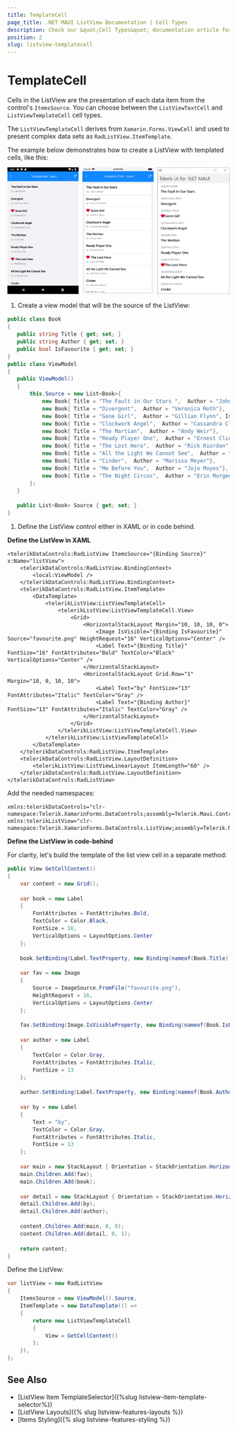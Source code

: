 ```yaml
---
title: TemplateCell
page_title: .NET MAUI ListView Documentation | Cell Types
description: Check our &quot;Cell Types&quot; documentation article for Telerik ListView for .NET MAUI control.
position: 2
slug: listview-templatecell
---
```


# TemplateCell

Cells in the ListView are the presentation of each data item from the control's `ItemsSource`. You can choose between the `ListViewTextCell` and `ListViewTemplateCell` cell types.

The `ListViewTemplateCell` derives from `Xamarin.Forms.ViewCell` and used to present complex data sets as `RadListView.ItemTemplate`.

The example below demonstrates how to create a ListView with templated cells, like this:

![](../images/listview-celltypes-templatecell.png)

1. Create a view model that will be the source of the ListView:

 ```C#
public class Book
{
	public string Title { get; set; }
	public string Author { get; set; }
	public bool IsFavourite { get; set; }
}
public class ViewModel
{
	public ViewModel()
	{
		this.Source = new List<Book>{
			new Book{ Title = "The Fault in Our Stars ",  Author = "John Green"},
			new Book{ Title = "Divergent",  Author = "Veronica Roth"},
			new Book{ Title = "Gone Girl",  Author = "Gillian Flynn", IsFavourite = true},
			new Book{ Title = "Clockwork Angel",  Author = "Cassandra Clare"},
			new Book{ Title = "The Martian",  Author = "Andy Weir"},
			new Book{ Title = "Ready Player One",  Author = "Ernest Cline"},
			new Book{ Title = "The Lost Hero",  Author = "Rick Riordan", IsFavourite = true},
			new Book{ Title = "All the Light We Cannot See",  Author = "Anthony Doerr"},
			new Book{ Title = "Cinder",  Author = "Marissa Meyer"},
			new Book{ Title = "Me Before You",  Author = "Jojo Moyes"},
			new Book{ Title = "The Night Circus",  Author = "Erin Morgenstern"},
		};
	}

	public List<Book> Source { get; set; }
}
 ```

1. Define the ListView control either in XAML or in code behind.

**Define the ListVew in XAML**

```XAML
<telerikDataControls:RadListView ItemsSource="{Binding Source}" x:Name="listView">
	<telerikDataControls:RadListView.BindingContext>
		<local:ViewModel />
	</telerikDataControls:RadListView.BindingContext>
	<telerikDataControls:RadListView.ItemTemplate>
		<DataTemplate>
			<telerikListView:ListViewTemplateCell>
				<telerikListView:ListViewTemplateCell.View>
					<Grid>
						<HorizontalStackLayout Margin="10, 10, 10, 0">
							<Image IsVisible="{Binding IsFavourite}" Source="favourite.png" HeightRequest="16" VerticalOptions="Center" />
							<Label Text="{Binding Title}" FontSize="16" FontAttributes="Bold" TextColor="Black" VerticalOptions="Center" />
						</HorizontalStackLayout>
						<HorizontalStackLayout Grid.Row="1" Margin="10, 0, 10, 10">
							<Label Text="by" FontSize="13" FontAttributes="Italic" TextColor="Gray" />
							<Label Text="{Binding Author}" FontSize="13" FontAttributes="Italic" TextColor="Gray" />
						</HorizontalStackLayout>
					</Grid>
				</telerikListView:ListViewTemplateCell.View>
			</telerikListView:ListViewTemplateCell>
		</DataTemplate>
	</telerikDataControls:RadListView.ItemTemplate>
	<telerikDataControls:RadListView.LayoutDefinition>
		<telerikListView:ListViewLinearLayout ItemLength="60" />
	</telerikDataControls:RadListView.LayoutDefinition>
</telerikDataControls:RadListView>
```

Add the needed namespaces:

```XAML
xmlns:telerikDataControls="clr-namespace:Telerik.XamarinForms.DataControls;assembly=Telerik.Maui.Controls.Compatibility"
xmlns:telerikListView="clr-namespace:Telerik.XamarinForms.DataControls.ListView;assembly=Telerik.Maui.Controls.Compatibility"
```						

**Define the ListView in code-behind**

For clarity, let's build the template of the list view cell in a separate method:

```C#
public View GetCellContent()
{
    var content = new Grid();

    var book = new Label
    {
        FontAttributes = FontAttributes.Bold,
        TextColor = Color.Black,
        FontSize = 16,
        VerticalOptions = LayoutOptions.Center
    };

    book.SetBinding(Label.TextProperty, new Binding(nameof(Book.Title)));

    var fav = new Image
    {
        Source = ImageSource.FromFile("favourite.png"),
        HeightRequest = 16,
        VerticalOptions = LayoutOptions.Center
    };

    fav.SetBinding(Image.IsVisibleProperty, new Binding(nameof(Book.IsFavourite)));

    var author = new Label
    {
        TextColor = Color.Gray,
        FontAttributes = FontAttributes.Italic,
        FontSize = 13
    };

    author.SetBinding(Label.TextProperty, new Binding(nameof(Book.Author)));

    var by = new Label
    {
        Text = "by",
        TextColor = Color.Gray,
        FontAttributes = FontAttributes.Italic,
        FontSize = 13
    };

    var main = new StackLayout { Orientation = StackOrientation.Horizontal, Margin = new Thickness(10, 10, 10, 0) };
    main.Children.Add(fav);
    main.Children.Add(book);

    var detail = new StackLayout { Orientation = StackOrientation.Horizontal, Margin = new Thickness(10, 0, 10, 10) };
    detail.Children.Add(by);
    detail.Children.Add(author);

    content.Children.Add(main, 0, 0);
    content.Children.Add(detail, 0, 1);

    return content;
}
```

Define the ListVew:

```C#
var listView = new RadListView
{
    ItemsSource = new ViewModel().Source,
    ItemTemplate = new DataTemplate(() =>
    {
        return new ListViewTemplateCell
        {
            View = GetCellContent()
        };
    }),
};
```


## See Also

- [ListView Item TemplateSelector]({%slug listview-item-template-selector%})
- [ListView Layouts]({% slug listview-features-layouts %})
- [Items Styling]({% slug listview-features-styling %})
